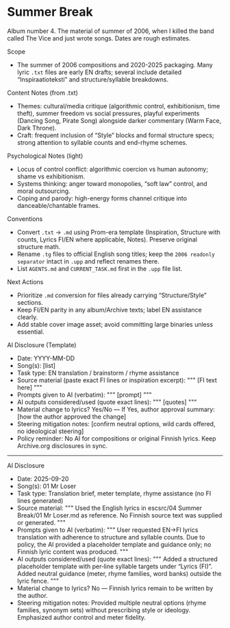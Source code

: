 # Summer Break
Album number 4. The material of summer of 2006, when I killed the band called The Vice and just wrote songs. Dates are rough estimates.

Scope
- The summer of 2006 compositions and 2020-2025 packaging. Many lyric `.txt` files are early EN drafts; several include detailed “Inspiraatioteksti” and structure/syllable breakdowns.

Content Notes (from .txt)
- Themes: cultural/media critique (algorithmic control, exhibitionism, time theft), summer freedom vs social pressures, playful experiments (Dancing Song, Pirate Song) alongside darker commentary (Warm Face, Dark Throne).
- Craft: frequent inclusion of “Style” blocks and formal structure specs; strong attention to syllable counts and end-rhyme schemes.

Psychological Notes (light)
- Locus of control conflict: algorithmic coercion vs human autonomy; shame vs exhibitionism.
- Systems thinking: anger toward monopolies, “soft law” control, and moral outsourcing.
- Coping and parody: high-energy forms channel critique into danceable/chantable frames.

Conventions
- Convert `.txt` → `.md` using Prom-era template (Inspiration, Structure with counts, Lyrics FI/EN where applicable, Notes). Preserve original structure math.
- Rename `.tg` files to official English song titles; keep the `2006 readonly separator` intact in `.upp` and reflect renames there.
- List `AGENTS.md` and `CURRENT_TASK.md` first in the `.upp` file list.

Next Actions
- Prioritize `.md` conversion for files already carrying “Structure/Style” sections.
- Keep FI/EN parity in any album/Archive texts; label EN assistance clearly.
- Add stable cover image asset; avoid committing large binaries unless essential.

AI Disclosure (Template)
- Date: YYYY-MM-DD
- Song(s): [list]
- Task type: EN translation / brainstorm / rhyme assistance
- Source material (paste exact FI lines or inspiration excerpt):
  """
  [FI text here]
  """
- Prompts given to AI (verbatim):
  """
  [prompt]
  """
- AI outputs considered/used (quote exact lines):
  """
  [quotes]
  """
- Material change to lyrics? Yes/No — If Yes, author approval summary:
  [how the author approved the change]
- Steering mitigation notes: [confirm neutral options, wild cards offered, no ideological steering]
- Policy reminder: No AI for compositions or original Finnish lyrics. Keep Archive.org disclosures in sync.

---

AI Disclosure
- Date: 2025-09-20
- Song(s): 01 Mr Loser
- Task type: Translation brief, meter template, rhyme assistance (no FI lines generated)
- Source material:
  """
  Used the English lyrics in escsrc/04 Summer Break/01 Mr Loser.md as reference. No Finnish source text was supplied or generated.
  """
- Prompts given to AI (verbatim):
  """
  User requested EN→FI lyrics translation with adherence to structure and syllable counts. Due to policy, the AI provided a placeholder template and guidance only; no Finnish lyric content was produced.
  """
- AI outputs considered/used (quote exact lines):
  """
  Added a structured placeholder template with per‑line syllable targets under “Lyrics (FI)”. Added neutral guidance (meter, rhyme families, word banks) outside the lyric fence.
  """
- Material change to lyrics? No — Finnish lyrics remain to be written by the author.
- Steering mitigation notes: Provided multiple neutral options (rhyme families, synonym sets) without prescribing style or ideology. Emphasized author control and meter fidelity.
